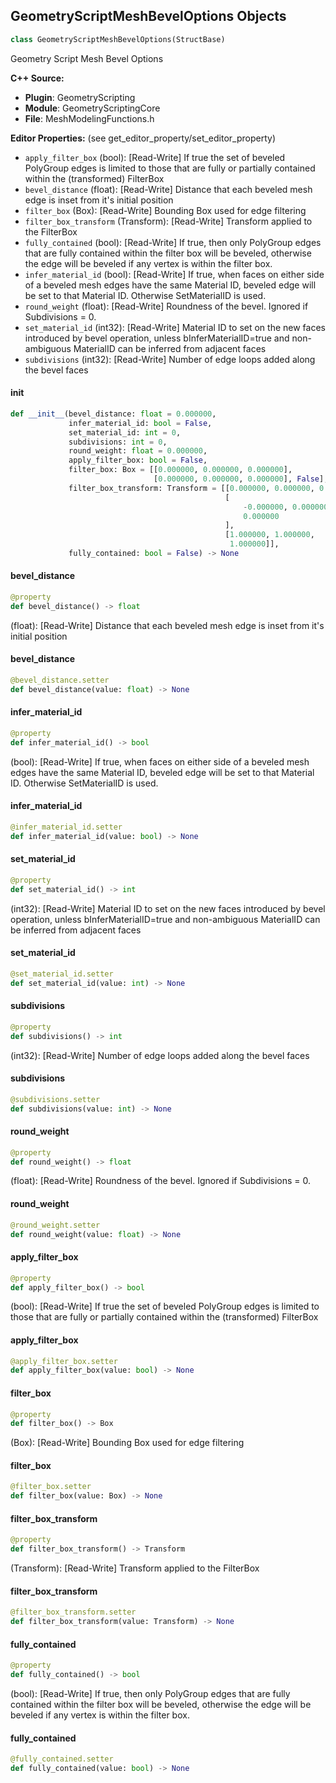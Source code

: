 ## GeometryScriptMeshBevelOptions Objects

```python
class GeometryScriptMeshBevelOptions(StructBase)
```

Geometry Script Mesh Bevel Options

**C++ Source:**

- **Plugin**: GeometryScripting
- **Module**: GeometryScriptingCore
- **File**: MeshModelingFunctions.h

**Editor Properties:** (see get_editor_property/set_editor_property)

- ``apply_filter_box`` (bool):  [Read-Write] If true the set of beveled PolyGroup edges is limited to those that
  are fully or partially contained within the (transformed) FilterBox
- ``bevel_distance`` (float):  [Read-Write] Distance that each beveled mesh edge is inset from it's initial position
- ``filter_box`` (Box):  [Read-Write] Bounding Box used for edge filtering
- ``filter_box_transform`` (Transform):  [Read-Write] Transform applied to the FilterBox
- ``fully_contained`` (bool):  [Read-Write] If true, then only PolyGroup edges that are fully contained within the filter box will be beveled,
  otherwise the edge will be beveled if any vertex is within the filter box.
- ``infer_material_id`` (bool):  [Read-Write] If true, when faces on either side of a beveled mesh edges have the same Material ID, beveled edge will be set to that Material ID. Otherwise SetMaterialID is used.
- ``round_weight`` (float):  [Read-Write] Roundness of the bevel. Ignored if Subdivisions = 0.
- ``set_material_id`` (int32):  [Read-Write] Material ID to set on the new faces introduced by bevel operation, unless bInferMaterialID=true and non-ambiguous MaterialID can be inferred from adjacent faces
- ``subdivisions`` (int32):  [Read-Write] Number of edge loops added along the bevel faces

<a id="unreal.GeometryScriptMeshBevelOptions.__init__"></a>

#### __init__

```python
def __init__(bevel_distance: float = 0.000000,
             infer_material_id: bool = False,
             set_material_id: int = 0,
             subdivisions: int = 0,
             round_weight: float = 0.000000,
             apply_filter_box: bool = False,
             filter_box: Box = [[0.000000, 0.000000, 0.000000],
                                [0.000000, 0.000000, 0.000000], False],
             filter_box_transform: Transform = [[0.000000, 0.000000, 0.000000],
                                                [
                                                    -0.000000, 0.000000,
                                                    0.000000
                                                ],
                                                [1.000000, 1.000000,
                                                 1.000000]],
             fully_contained: bool = False) -> None
```

<a id="unreal.GeometryScriptMeshBevelOptions.bevel_distance"></a>

#### bevel_distance

```python
@property
def bevel_distance() -> float
```

(float):  [Read-Write] Distance that each beveled mesh edge is inset from it's initial position

<a id="unreal.GeometryScriptMeshBevelOptions.bevel_distance"></a>

#### bevel_distance

```python
@bevel_distance.setter
def bevel_distance(value: float) -> None
```

<a id="unreal.GeometryScriptMeshBevelOptions.infer_material_id"></a>

#### infer_material_id

```python
@property
def infer_material_id() -> bool
```

(bool):  [Read-Write] If true, when faces on either side of a beveled mesh edges have the same Material ID, beveled edge will be set to that Material ID. Otherwise SetMaterialID is used.

<a id="unreal.GeometryScriptMeshBevelOptions.infer_material_id"></a>

#### infer_material_id

```python
@infer_material_id.setter
def infer_material_id(value: bool) -> None
```

<a id="unreal.GeometryScriptMeshBevelOptions.set_material_id"></a>

#### set_material_id

```python
@property
def set_material_id() -> int
```

(int32):  [Read-Write] Material ID to set on the new faces introduced by bevel operation, unless bInferMaterialID=true and non-ambiguous MaterialID can be inferred from adjacent faces

<a id="unreal.GeometryScriptMeshBevelOptions.set_material_id"></a>

#### set_material_id

```python
@set_material_id.setter
def set_material_id(value: int) -> None
```

<a id="unreal.GeometryScriptMeshBevelOptions.subdivisions"></a>

#### subdivisions

```python
@property
def subdivisions() -> int
```

(int32):  [Read-Write] Number of edge loops added along the bevel faces

<a id="unreal.GeometryScriptMeshBevelOptions.subdivisions"></a>

#### subdivisions

```python
@subdivisions.setter
def subdivisions(value: int) -> None
```

<a id="unreal.GeometryScriptMeshBevelOptions.round_weight"></a>

#### round_weight

```python
@property
def round_weight() -> float
```

(float):  [Read-Write] Roundness of the bevel. Ignored if Subdivisions = 0.

<a id="unreal.GeometryScriptMeshBevelOptions.round_weight"></a>

#### round_weight

```python
@round_weight.setter
def round_weight(value: float) -> None
```

<a id="unreal.GeometryScriptMeshBevelOptions.apply_filter_box"></a>

#### apply_filter_box

```python
@property
def apply_filter_box() -> bool
```

(bool):  [Read-Write] If true the set of beveled PolyGroup edges is limited to those that
are fully or partially contained within the (transformed) FilterBox

<a id="unreal.GeometryScriptMeshBevelOptions.apply_filter_box"></a>

#### apply_filter_box

```python
@apply_filter_box.setter
def apply_filter_box(value: bool) -> None
```

<a id="unreal.GeometryScriptMeshBevelOptions.filter_box"></a>

#### filter_box

```python
@property
def filter_box() -> Box
```

(Box):  [Read-Write] Bounding Box used for edge filtering

<a id="unreal.GeometryScriptMeshBevelOptions.filter_box"></a>

#### filter_box

```python
@filter_box.setter
def filter_box(value: Box) -> None
```

<a id="unreal.GeometryScriptMeshBevelOptions.filter_box_transform"></a>

#### filter_box_transform

```python
@property
def filter_box_transform() -> Transform
```

(Transform):  [Read-Write] Transform applied to the FilterBox

<a id="unreal.GeometryScriptMeshBevelOptions.filter_box_transform"></a>

#### filter_box_transform

```python
@filter_box_transform.setter
def filter_box_transform(value: Transform) -> None
```

<a id="unreal.GeometryScriptMeshBevelOptions.fully_contained"></a>

#### fully_contained

```python
@property
def fully_contained() -> bool
```

(bool):  [Read-Write] If true, then only PolyGroup edges that are fully contained within the filter box will be beveled,
otherwise the edge will be beveled if any vertex is within the filter box.

<a id="unreal.GeometryScriptMeshBevelOptions.fully_contained"></a>

#### fully_contained

```python
@fully_contained.setter
def fully_contained(value: bool) -> None
```

<a id="unreal.GeometryScriptMeshBevelSelectionOptions"></a>